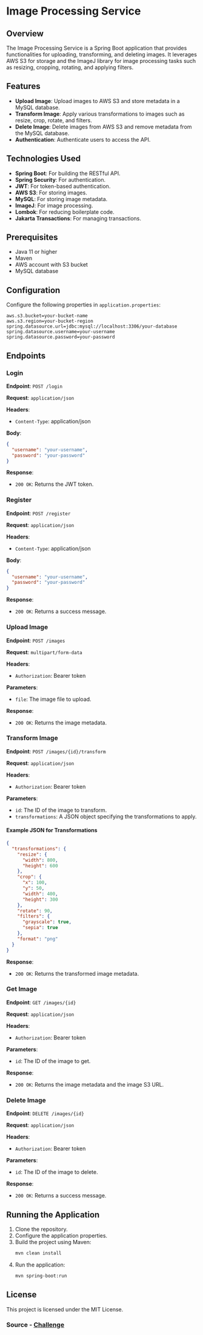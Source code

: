 # Image Processing Service

## Overview

The Image Processing Service is a Spring Boot application that provides functionalities for uploading, transforming, and deleting images. It leverages AWS S3 for storage and the ImageJ library for image processing tasks such as resizing, cropping, rotating, and applying filters.

## Features

- **Upload Image**: Upload images to AWS S3 and store metadata in a MySQL database.
- **Transform Image**: Apply various transformations to images such as resize, crop, rotate, and filters.
- **Delete Image**: Delete images from AWS S3 and remove metadata from the MySQL database.
- **Authentication**: Authenticate users to access the API.

## Technologies Used

- **Spring Boot**: For building the RESTful API.
- **Spring Security**: For authentication.
- **JWT**: For token-based authentication.
- **AWS S3**: For storing images.
- **MySQL**: For storing image metadata.
- **ImageJ**: For image processing.
- **Lombok**: For reducing boilerplate code.
- **Jakarta Transactions**: For managing transactions.

## Prerequisites

- Java 11 or higher
- Maven
- AWS account with S3 bucket
- MySQL database

## Configuration

Configure the following properties in `application.properties`:

```properties
aws.s3.bucket=your-bucket-name
aws.s3.region=your-bucket-region
spring.datasource.url=jdbc:mysql://localhost:3306/your-database
spring.datasource.username=your-username
spring.datasource.password=your-password
```

## Endpoints

### Login

**Endpoint**: `POST /login`

**Request**: `application/json`

**Headers**:

- `Content-Type`: application/json

**Body**:

```json
{
  "username": "your-username",
  "password": "your-password"
}
```

**Response**:

- `200 OK`: Returns the JWT token.

### Register

**Endpoint**: `POST /register`

**Request**: `application/json`

**Headers**:

- `Content-Type`: application/json

**Body**:

```json
{
  "username": "your-username",
  "password": "your-password"
}
```

**Response**:

- `200 OK`: Returns a success message.

### Upload Image

**Endpoint**: `POST /images`

**Request**: `multipart/form-data`

**Headers**:

- `Authorization`: Bearer token

**Parameters**:

- `file`: The image file to upload.

**Response**:

- `200 OK`: Returns the image metadata.

### Transform Image

**Endpoint**: `POST /images/{id}/transform`

**Request**: `application/json`

**Headers**:

- `Authorization`: Bearer token

**Parameters**:

- `id`: The ID of the image to transform.
- `transformations`: A JSON object specifying the transformations to apply.

#### Example JSON for Transformations

```json
{
  "transformations": {
    "resize": {
      "width": 800,
      "height": 600
    },
    "crop": {
      "x": 100,
      "y": 50,
      "width": 400,
      "height": 300
    },
    "rotate": 90,
    "filters": {
      "grayscale": true,
      "sepia": true
    },
    "format": "png"
  }
}
```

**Response**:

- `200 OK`: Returns the transformed image metadata.

### Get Image

**Endpoint**: `GET /images/{id}`

**Request**: `application/json`

**Headers**:

- `Authorization`: Bearer token

**Parameters**:

- `id`: The ID of the image to get.

**Response**:

- `200 OK`: Returns the image metadata and the image S3 URL.

### Delete Image

**Endpoint**: `DELETE /images/{id}`

**Request**: `application/json`

**Headers**:

- `Authorization`: Bearer token

**Parameters**:

- `id`: The ID of the image to delete.

**Response**:

- `200 OK`: Returns a success message.

## Running the Application

1. Clone the repository.
2. Configure the application properties.
3. Build the project using Maven:
   ```sh
   mvn clean install
   ```
4. Run the application:
   ```sh
   mvn spring-boot:run
   ```

## License

This project is licensed under the MIT License.

### Source - [Challenge](https://roadmap.sh/projects/image-processing-service)
